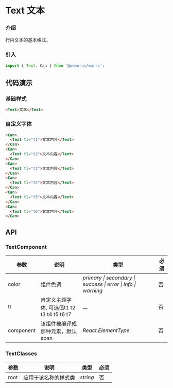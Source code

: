 # Text 文本

### 介绍

行内文本的基本格式。


### 引入

```js
import { Text, Can } from '@wemo-ui/marrs';
```

## 代码演示

### 基础样式

```html
<Text>文本</Text>
```

### 自定义字体

```html
<Can>
  <Text tl="t1">文本内容</Text>
</Can>
<Can>
  <Text tl="t2">文本内容</Text>
</Can>
<Can>
  <Text tl="t3">文本内容</Text>
</Can>
<Can>
  <Text tl="t4">文本内容</Text>
</Can>
<Can>
  <Text tl="t5">文本内容</Text>
</Can>
<Can>
  <Text tl="t6">文本内容</Text>
</Can>
```


## API

### TextComponent


|参数|说明|类型|必须|
|--|--|--|--|
|color|组件色调|_primary \| secondary \| success \| error \| info \| warning_|否|
|tl| 自定义主题字体, 可选值t1 t2 t3 t4 t5 t6 t7|__|否|
|component| 该组件被编译成那种元素，默认 span|_React.ElementType_|否|

### TextClasses


|参数|说明|类型|必须|
|--|--|--|--|
|root|应用于该名称的样式类|_string_|否|
